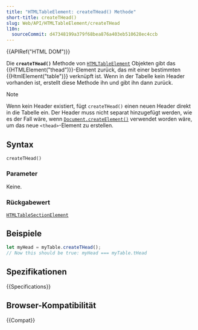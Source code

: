 ```yaml
---
title: "HTMLTableElement: createTHead() Methode"
short-title: createTHead()
slug: Web/API/HTMLTableElement/createTHead
l10n:
  sourceCommit: d47348199a379f68bea876a403eb510628ec4ccb
---
```


{{APIRef("HTML DOM")}}

Die **`createTHead()`** Methode von
[`HTMLTableElement`](/de/docs/Web/API/HTMLTableElement) Objekten gibt das {{HTMLElement("thead")}}-Element zurück, das mit einer bestimmten {{HtmlElement("table")}} verknüpft ist. Wenn in der Tabelle kein Header vorhanden ist, erstellt diese Methode ihn und gibt ihn dann zurück.

> [!NOTE]
> Wenn kein Header existiert, fügt `createTHead()` einen neuen Header direkt in die Tabelle ein. Der Header muss nicht separat hinzugefügt werden, wie es der Fall wäre, wenn [`Document.createElement()`](/de/docs/Web/API/Document/createElement) verwendet worden wäre, um das neue `<thead>`-Element zu erstellen.

## Syntax

```js-nolint
createTHead()
```

### Parameter

Keine.

### Rückgabewert

[`HTMLTableSectionElement`](/de/docs/Web/API/HTMLTableSectionElement)

## Beispiele

```js
let myHead = myTable.createTHead();
// Now this should be true: myHead === myTable.tHead
```

## Spezifikationen

{{Specifications}}

## Browser-Kompatibilität

{{Compat}}
